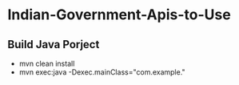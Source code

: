 # Indian-Government-Apis-to-Use



## Build Java Porject

* mvn clean install
* mvn exec:java -Dexec.mainClass="com.example.<class name>"



